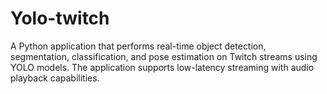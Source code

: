 # Yolo-twitch
A Python application that performs real-time object detection, segmentation, classification, and pose estimation on Twitch streams using YOLO models. The application supports low-latency streaming with audio playback capabilities.
